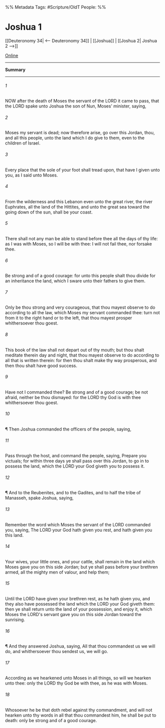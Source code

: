 

%% Metadata
Tags: #Scripture/OldT
People: 
%%
# Joshua 1
[[Deuteronomy 34| <-- Deuteronomy 34]] | [[Joshua]] | [[Joshua 2| Joshua 2 -->]]

[Online](https://churchofjesuschrist.org/study/scriptures/ot/josh/1?lang=eng)

---
__Summary__



---

###### 1
NOW after the death of Moses the servant of the LORD it came to pass, that the LORD spake unto Joshua the son of Nun, Moses' minister, saying,
###### 2
Moses my servant is dead; now therefore arise, go over this Jordan, thou, and all this people, unto the land which I do give to them, even to the children of Israel.
###### 3
Every place that the sole of your foot shall tread upon, that have I given unto you, as I said unto Moses.
###### 4
From the wilderness and this Lebanon even unto the great river, the river Euphrates, all the land of the Hittites, and unto the great sea toward the going down of the sun, shall be your coast.
###### 5
There shall not any man be able to stand before thee all the days of thy life: as I was with Moses, so I will be with thee: I will not fail thee, nor forsake thee.
###### 6
Be strong and of a good courage: for unto this people shalt thou divide for an inheritance the land, which I sware unto their fathers to give them.
###### 7
Only be thou strong and very courageous, that thou mayest observe to do according to all the law, which Moses my servant commanded thee: turn not from it to the right hand or to the left, that thou mayest prosper whithersoever thou goest.
###### 8
This book of the law shall not depart out of thy mouth; but thou shalt meditate therein day and night, that thou mayest observe to do according to all that is written therein: for then thou shalt make thy way prosperous, and then thou shalt have good success.
###### 9
Have not I commanded thee?  Be strong and of a good courage; be not afraid, neither be thou dismayed: for the LORD thy God is with thee whithersoever thou goest.
###### 10
¶ Then Joshua commanded the officers of the people, saying,
###### 11
Pass through the host, and command the people, saying, Prepare you victuals; for within three days ye shall pass over this Jordan, to go in to possess the land, which the LORD your God giveth you to possess it.
###### 12
¶ And to the Reubenites, and to the Gadites, and to half the tribe of Manasseh, spake Joshua, saying,
###### 13
Remember the word which Moses the servant of the LORD commanded you, saying, The LORD your God hath given you rest, and hath given you this land.
###### 14
Your wives, your little ones, and your cattle, shall remain in the land which Moses gave you on this side Jordan; but ye shall pass before your brethren armed, all the mighty men of valour, and help them;
###### 15
Until the LORD have given your brethren rest, as he hath given you, and they also have possessed the land which the LORD your God giveth them: then ye shall return unto the land of your possession, and enjoy it, which Moses the LORD's servant gave you on this side Jordan toward the sunrising.
###### 16
¶ And they answered Joshua, saying, All that thou commandest us we will do, and whithersoever thou sendest us, we will go.
###### 17
According as we hearkened unto Moses in all things, so will we hearken unto thee: only the LORD thy God be with thee, as he was with Moses.
###### 18
Whosoever he be that doth rebel against thy commandment, and will not hearken unto thy words in all that thou commandest him, he shall be put to death: only be strong and of a good courage.



